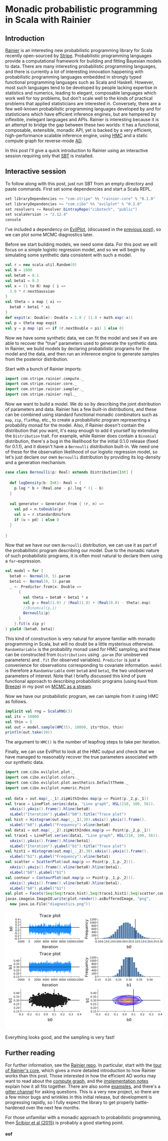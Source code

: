 # Monadic probabilistic programming in Scala with Rainier

## Introduction

[Rainier](https://github.com/stripe/rainier) is an interesting new probabilistic programming library for Scala recently open-sourced by [Stripe](https://stripe.com/). Probabilistic programming languages provide a computational framework for building and fitting Bayesian models to data. There are many interesting probabilistic programming languages, and there is currently a lot of interesting innovation happening with probabilistic programming languages embedded in strongly typed functional programming languages such as Scala and Haskell. However, most such languages tend to be developed by people lacking expertise in statistics and numerics, leading to elegant, composable languages which work well for toy problems, but don't scale well to the kinds of practical problems that applied statisticians are interested in. Conversely, there are a few well-known probabilistic programming languages developed by and for statisticians which have efficient inference engines, but are hampered by inflexible, inelegant languages and APIs. Rainier is interesting because it is an attempt to bridge the gap between these two worlds: it has a functional, composable, extensible, monadic API, yet is backed by a very efficient, high-performance scalable inference engine, using [HMC](https://en.wikipedia.org/wiki/Hamiltonian_Monte_Carlo) and a static compute graph for reverse-mode [AD](https://en.wikipedia.org/wiki/Automatic_differentiation).

In this post I'll give a quick introduction to Rainier using an interactive session requiring only that [SBT](https://www.scala-sbt.org/) is installed.

## Interactive session

To follow along with this post, just run SBT from an empty directory and paste commands. First set some dependencies and start a Scala REPL.

```scala
set libraryDependencies += "com.stripe" %% "rainier-core" % "0.1.0"
set libraryDependencies += "com.cibo" %% "evilplot" % "0.2.0"
set resolvers += Resolver.bintrayRepo("cibotech", "public")
set scalaVersion := "2.12.4"
console
```

I've included a dependency on [EvilPlot](https://cibotech.github.io/evilplot/), (discussed in the [previous post](https://darrenjw.wordpress.com/2018/05/11/using-evilplot-with-scala-view/)), so we can plot some MCMC diagnostics later.

Before we start building models, we need some data. For this post we will focus on a simple logistic regression model, and so we will begin by simulating some synthetic data consistent with such a model.

```scala
val r = new scala.util.Random(0)
val N = 1000
val beta0 = 0.1
val beta1 = 0.3
val x = (1 to N) map { i =>
  3.0 * r.nextGaussian
}
val theta = x map { xi =>
  beta0 + beta1 * xi
}
def expit(x: Double): Double = 1.0 / (1.0 + math.exp(-x))
val p = theta map expit
val y = p map (pi => if (r.nextDouble < pi) 1 else 0)
```

Now we have some synthetic data, we can fit the model and see if we are able to recover the "true" parameters used to generate the synthetic data. In Rainier, we build models by declaring probabilistic programs for the model and the data, and then run an inference engine to generate samples from the posterior distribution.

Start with a bunch of Rainier imports:

```scala
import com.stripe.rainier.compute._
import com.stripe.rainier.core._
import com.stripe.rainier.sampler._
import com.stripe.rainier.repl._
```

Now we want to build a model. We do so by describing the joint distribution of parameters and data. Rainier has a few built-in distributions, and these can be combined using standard functional monadic combinators such as `map`, `zip`, `flatMap`, etc., to create a probabilistic program representing a probability monad for the model. Also, if Rainier doesn't contain the distribution that you want, it's easy enough to add it yourself by extending the `Distribution` trait. For example, while Rainier does contain a `Binomial` distribution, there's a bug in the likelihood for the initial 0.1.0 release (fixed for 0.1.1), and it doesn't have a `Bernoulli` distribution built-in. We need one of these for the observation likelihood of our logistic regression model, so let's just declare our own `Bernoulli` distribution by providing its log-density and a generation mechanism.

```scala
case class Bernoulli(p: Real) extends Distribution[Int] {

  def logDensity(b: Int): Real = {
    p.log * b + (Real.one - p).log * (1 - b)
  }

  val generator = Generator.from { (r, n) =>
    val pd = n.toDouble(p)
    val u = r.standardUniform
    if (u < pd) 1 else 0
  }

}
```

Now that we have our own `Bernoulli` distribution, we can use it as part of the probabilistic program describing our model. Due to the monadic nature of such probabilistic programs, it is often most natural to declare them using a `for`-expression.

```scala
val model = for {
  beta0 <- Normal(0, 5).param
  beta1 <- Normal(0, 5).param
  _ <- Predictor.from{x: Double =>
      {
        val theta = beta0 + beta1 * x
        val p = Real(1.0) / (Real(1.0) + (Real(0.0) - theta).exp)
        //Binomial(p,1)
        Bernoulli(p)
      }
    }.fit(x zip y)
} yield (beta0, beta1)
```

This kind of construction is very natural for anyone familiar with monadic programming in Scala, but will no doubt be a little mysterious otherwise. `RandomVariable` is the probability monad used for HMC sampling, and these can be constructed from `Distributions` using `.param` (for unobserved parameters) and `.fit` (for observed variables). `Predictor` is just a convenience for observations corresponding to covariate information. `model` is therefore a `RandomVariable` over `beta0` and `beta1`, the two unobserved parameters of interest. Note that I briefly discussed this kind of pure functional approach to describing probabilistic programs (using `Rand` from [Breeze](https://github.com/scalanlp/breeze)) in my post on [MCMC as a stream](https://darrenjw.wordpress.com/2017/04/01/mcmc-as-a-stream/).

Now we have our probabilistic program, we can sample from it using HMC as follows.

```scala
implicit val rng = ScalaRNG(3)
val its = 10000
val thin = 5
val out = model.sample(HMC(5), 10000, its*thin, thin)
println(out.take(10))
```

The argument to `HMC()` is the number of leapfrog steps to take per iteration.

Finally, we can use EvilPlot to look at the HMC output and check that we have managed to reasonably recover the true parameters associated with our synthetic data.

```scala
import com.cibo.evilplot.plot._
import com.cibo.evilplot.colors._
import com.cibo.evilplot.plot.aesthetics.DefaultTheme._
import com.cibo.evilplot.numeric.Point

val data = out.map(_._1).zipWithIndex.map(p => Point(p._2,p._1))
val trace = LinePlot.series(data, "Line graph", HSL(210, 100, 56)).
  xAxis().yAxis().frame().hline(beta0).
  xLabel("Iteration").yLabel("b0").title("Trace plot")
val hist = Histogram(out.map(_._1),30).xAxis().yAxis().frame().
  xLabel("b0").yLabel("Frequency").vline(beta0)
val data1 = out.map(_._2).zipWithIndex.map(p => Point(p._2,p._1))
val trace1 = LinePlot.series(data1, "Line graph", HSL(210, 100, 56)).
  xAxis().yAxis().frame().hline(beta1).
  xLabel("Iteration").yLabel("b1").title("Trace plot")
val hist1 = Histogram(out.map(_._2),30).xAxis().yAxis().frame().
  xLabel("b1").yLabel("Frequency").vline(beta1)
val scatter = ScatterPlot(out.map(p => Point(p._1,p._2))).
  xAxis().yAxis().frame().vline(beta0).hline(beta1).
  xLabel("b0").yLabel("b1")
val contour = ContourPlot(out.map(p => Point(p._1,p._2))).
  xAxis().yAxis().frame().vline(beta0).hline(beta1).
  xLabel("b0").yLabel("b1")
val plot = Facets(Seq(Seq(trace,hist),Seq(trace1,hist1),Seq(scatter,contour)))
javax.imageio.ImageIO.write(plot.render().asBufferedImage, "png",
  new java.io.File("diagnostics.png"))
```

![Diagnostic plots](diagnostics.png)

Everything looks good, and the sampling is very fast!

## Further reading

For further information, see the [Rainier repo](https://github.com/stripe/rainier). In particular, start with the [tour of Rainier's core](https://github.com/stripe/rainier/blob/master/docs/tour.md), which gives a more detailed introduction to how Rainier works than this post. Those interested in how the efficient AD works may want to read about the [compute graph](https://github.com/stripe/rainier/blob/master/docs/real.md), and the [implementation notes](https://github.com/stripe/rainier/blob/master/docs/impl.md) explain how it all fits together. There are also some [examples](https://github.com/stripe/rainier/tree/master/rainier-example/src/main/scala/com/stripe/rainier/example), and there's a [gitter channel](https://gitter.im/com_stripe_rainier/Lobby) for asking questions. This is a very new project, so there are a few minor bugs and wrinkles in this initial release, but development is progressing rapidly, so I fully expect the library to get properly battle-hardened over the next few months.

For those unfamiliar with a monadic approach to probabilistic programming, then [Ścibior et al (2015)](http://mlg.eng.cam.ac.uk/pub/pdf/SciGhaGor15.pdf) is probably a good starting point.



#### eof

